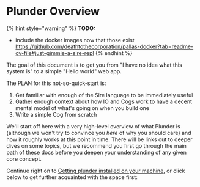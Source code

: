 # Plunder Overview


{% hint style="warning" %}
**TODO:**
- include the docker images now that those exist https://github.com/deathtothecorporation/pallas-docker?tab=readme-ov-file#just-gimmie-a-sire-repl
{% endhint %}

The goal of this document is to get you from "I have no idea what this system is" to a simple "Hello world" web app.

The PLAN for this not-so-quick-start is:

1. Get familiar with enough of the Sire language to be immediately useful
2. Gather enough context about how IO and Cogs work to have a decent mental model of what's going on when you build one
3. Write a simple Cog from scratch

We'll start off here with a very high-level overview of what Plunder is (although we won't try to convince you _here_ of why you should care) and how it roughly works at this point in time. There will be links out to deeper dives on some topics, but we recommend you first go through the main path of these docs before you deepen your understanding of any given core concept.

Continue right on to [Getting plunder installed on your machine](setup/installation.md), or click below to get further acquainted with the space first:

